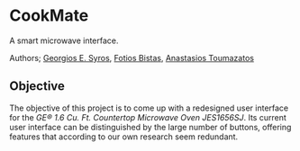# CookMate
A smart microwave interface.

Authors; [Georgios E. Syros](https://github.com/gsiros "Georgios E. Syros"), [Fotios Bistas](https://github.com/FotiosBistas "Fotios Bistas"), [Anastasios Toumazatos](https://github.com/toumazatos "Anastasios Toumazatos")

## Objective

The objective of this project is to come up with a redesigned user interface for the *GE® 1.6 Cu. Ft. Countertop Microwave Oven JES1656SJ*. Its current user interface can be distinguished by the large number of buttons, offering features that according to our own research seem redundant.
